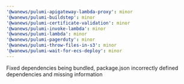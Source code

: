```yaml
---
'@wanews/pulumi-apigateway-lambda-proxy': minor
'@wanews/pulumi-buildstep': minor
'@wanews/pulumi-certificate-validation': minor
'@wanews/pulumi-invoke-lambda': minor
'@wanews/pulumi-lambda': minor
'@wanews/pulumi-pagerduty': minor
'@wanews/pulumi-throw-files-in-s3': minor
'@wanews/pulumi-wait-for-ecs-deploy': minor
---
```


Fixed dependencies being bundled, package.json incorrectly defined dependencies and missing information

